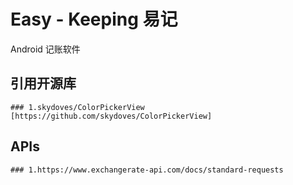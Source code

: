 # Easy - Keeping 易记
Android 记账软件

## 引用开源库
    ### 1.skydoves/ColorPickerView [https://github.com/skydoves/ColorPickerView]

## APIs
    ### 1.https://www.exchangerate-api.com/docs/standard-requests
